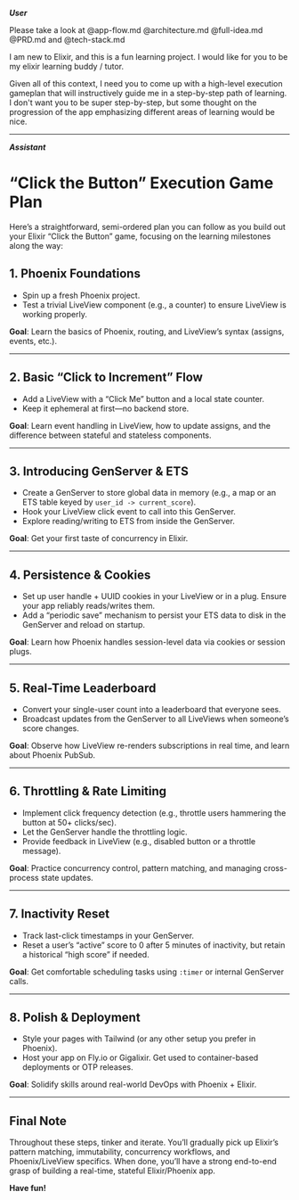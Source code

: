 _**User**_

Please take a look at @app-flow.md @architecture.md @full-idea.md @PRD.md and @tech-stack.md

I am new to Elixir, and this is a fun learning project. I would like for you to be my elixir learning buddy / tutor.

Given all of this context, I need you to come up with a high-level execution gameplan that will instructively guide me in a step-by-step path of learning. I don't want you to be super step-by-step, but some thought on the progression of the app emphasizing different areas of learning would be nice.

---

_**Assistant**_

# “Click the Button” Execution Game Plan

Here’s a straightforward, semi-ordered plan you can follow as you build out your Elixir “Click the Button” game, focusing on the learning milestones along the way:

## 1. **Phoenix Foundations**

- Spin up a fresh Phoenix project.
- Test a trivial LiveView component (e.g., a counter) to ensure LiveView is working properly.

**Goal**: Learn the basics of Phoenix, routing, and LiveView’s syntax (assigns, events, etc.).

---

## 2. **Basic “Click to Increment” Flow**

- Add a LiveView with a “Click Me” button and a local state counter.
- Keep it ephemeral at first—no backend store.

**Goal**: Learn event handling in LiveView, how to update assigns, and the difference between stateful and stateless components.

---

## 3. **Introducing GenServer & ETS**

- Create a GenServer to store global data in memory (e.g., a map or an ETS table keyed by `user_id -> current_score`).
- Hook your LiveView click event to call into this GenServer.
- Explore reading/writing to ETS from inside the GenServer.

**Goal**: Get your first taste of concurrency in Elixir.

---

## 4. **Persistence & Cookies**

- Set up user handle + UUID cookies in your LiveView or in a plug. Ensure your app reliably reads/writes them.
- Add a “periodic save” mechanism to persist your ETS data to disk in the GenServer and reload on startup.

**Goal**: Learn how Phoenix handles session-level data via cookies or session plugs.

---

## 5. **Real-Time Leaderboard**

- Convert your single-user count into a leaderboard that everyone sees.
- Broadcast updates from the GenServer to all LiveViews when someone’s score changes.

**Goal**: Observe how LiveView re-renders subscriptions in real time, and learn about Phoenix PubSub.

---

## 6. **Throttling & Rate Limiting**

- Implement click frequency detection (e.g., throttle users hammering the button at 50+ clicks/sec).
- Let the GenServer handle the throttling logic.
- Provide feedback in LiveView (e.g., disabled button or a throttle message).

**Goal**: Practice concurrency control, pattern matching, and managing cross-process state updates.

---

## 7. **Inactivity Reset**

- Track last-click timestamps in your GenServer.
- Reset a user’s “active” score to 0 after 5 minutes of inactivity, but retain a historical “high score” if needed.

**Goal**: Get comfortable scheduling tasks using `:timer` or internal GenServer calls.

---

## 8. **Polish & Deployment**

- Style your pages with Tailwind (or any other setup you prefer in Phoenix).
- Host your app on Fly.io or Gigalixir. Get used to container-based deployments or OTP releases.

**Goal**: Solidify skills around real-world DevOps with Phoenix + Elixir.

---

## Final Note

Throughout these steps, tinker and iterate. You’ll gradually pick up Elixir’s pattern matching, immutability, concurrency workflows, and Phoenix/LiveView specifics. When done, you’ll have a strong end-to-end grasp of building a real-time, stateful Elixir/Phoenix app.

**Have fun!**
